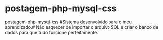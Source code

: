 # postagem-php-mysql-css
postagem-php-mysql-css
#Sistema desenvolvido para o meu aprendizado.# Não esquecer de importar o arquivo SQL e criar o banco de dados para que tudo funcione perfeitamente.
